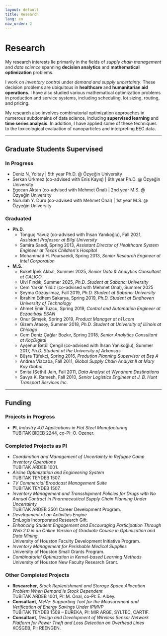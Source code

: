 ```yaml
---
layout: default
title: Research
lang: en
nav_order: 2
---
```

# Research

My research interests lie primarily in the fields of _supply chain management_ and _data science_ spanning **decision analytics** and **mathematical optimization** problems. 

I work on _inventory control_ under _demand and supply uncertainty_. These decision problems are ubiquitous in **healthcare** and **humanitarian aid operations**. I have also studied various mathematical optimization problems in production and service systems, including scheduling, lot sizing, routing, and pricing.

My research also involves combinatorial optimization approaches in numerous subdomains of data science, including **supervised learning** and **time series analysis**. In addition, I have applied some of these techniques to the toxicological evaluation of nanoparticles and interpreting EEG data. 

---

## Graduate Students Supervised

### In Progress

* Deniz N. Yoltay \| 5th year Ph.D. @ Özyeğin University
* Serkan Ürkmez (co-advised with Enis Kayış) \| 6th year Ph.D. @ Özyeğin University
* Egecan Aktan (co-advised with Mehmet Önal) \| 2nd year M.S. @ Özyeğin University
* Nurullah Y. Duru (co-advised with Mehmet Önal) \| 1st year M.S. @ Özyeğin University

### Graduated

- **Ph.D.**
    - Tonguç Yavuz (co-advised with İhsan Yanıkoğlu), Fall 2021, _Assistant Professor at Bilgi University_
    - Samira Saedi, Spring 2013, _Assistant Director of Healthcare System Engineer at Texas Children's Hospital_
    - Mohammad H. Poursaeidi, Spring 2013, _Senior Research Engineer at Intel Corporation_
- **M.S.**
    - Buket İpek Akbal, Summer 2025, _Senior Data & Analytics Consultant at CALIGO_
    - Ulvi Fındık, Summer 2025, _Ph.D. Student at Sabancı University_
    - Cem Yarkın Yıldız (co-advised with Mehmet Önal), Summer 2025
    - Şeyma Gözüyılmaz, Fall 2019, _Ph.D. Student at Sabancı University_
    - İbrahim Edhem Sakarya, Spring 2019, _Ph.D. Student at Eindhoven University of Technology_
    - Ahmet Emir Tuzcu, Spring 2019, _Control and Automation Engineer at Eczacıbaşı ESAN_
    - Onur Şimşek, Spring 2019, _Product Manager at n11.com_
    - Gizem Atasoy, Summer 2018, _Ph.D. Student at University of Illinois at Chicago_
    - Cem Deniz Çağlar Bozkır, Spring 2018, _Senior Analytics Consultant at KoçDigital_
    - Ayşenur Betül Çengil (co-advised with İhsan Yanıkoğlu), Summer 2017, _Ph.D. Student at the University of Arkansas_
    - Büşra Tüfekci, Spring 2016, _Prodution Planning Supervisor at Beş A_
    - Andrea Viacaba, Fall 2011, _Global Supply Chain Analyst II at Mary Kay Global_
    - Smita (Sethi) Jain, Fall 2011, _Data Analyst at Wyndham Destinations_
    - Savya K. Ramesh, Fall 2010, _Senior Logistics Engineer at J. B. Hunt Transport Services Inc._

---

## Funding

### Projects in Progress

* **PI**,
_Industry 4.0 Applications in Flat Steel Manufacturing_  
TUBITAK BIDEB 2244, co-PI: O. Ozener.

### Completed Projects as PI
* _Coordination and Management of Uncertainty in Refugee Camp Inventory Operations_  
TUBITAK ARDEB 1001.
* _Airline Optimization and Engineering System_  
TUBITAK TEYDEB 1507.
* _TV Commercial Broadcast Management Suite_  
TUBITAK TEYDEB 1507.
* _Inventory Management and Transshipment Policies for Drugs with No Annual Contract in Pharmaceutical Supply Chain Planning Under Uncertainty_  
TUBITAK ARDEB 3501 Career Development Program.
* _Development of an Activities Engine_  
EmLogis Incorporated Research Gift.
* _Enhancing Student Engagement and Encouraging Participation Through Web 2.0 in an Online Version of Graduate Course in Optimization and Data Mining_  
University of Houston Faculty Development Initiative Program.
* _Inventory Management for Perishable Medical Supplies_  
University of Houston Small Grants Program.
* _Combinatorial Optimization in Kernel-based Learning Methods_  
University of Houston New Faculty Research Grant.

### Other Completed Projects
* **Researcher**, 
_Stock Replenishment and Storage Space Allocation Problem When Demand is Stock Dependent_   
TUBITAK ARDEB 1001, PI: M. Önal, co-PI: E. Albey.
* **Consultant**,
_MeVe: Supporting Tool for the Measurement and Verification of Energy Savings Under IPMVP_  
TUBITAK TEYDEB 1509 – EUREKA, PI: MIR ARGE, SYLTEC, CARTIF.
* **Consultant**,
_Design and Development of Wireless Sensor Network Platform for Power Theft and Loss Detection on Overhead Lines_  
KOSGEB, PI: REENGEN.
